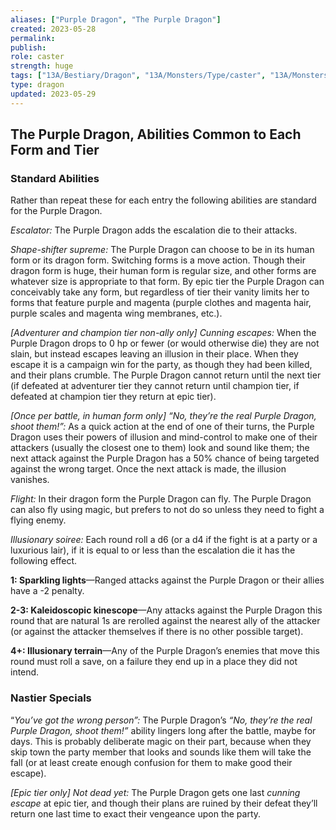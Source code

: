 ```yaml
---
aliases: ["Purple Dragon", "The Purple Dragon"]
created: 2023-05-28
permalink: 
publish: 
role: caster
strength: huge
tags: ["13A/Bestiary/Dragon", "13A/Monsters/Type/caster", "13A/Monsters/Strength/triple"]
type: dragon
updated: 2023-05-29
---
```


## The Purple Dragon, Abilities Common to Each Form and Tier

### Standard Abilities

Rather than repeat these for each entry the following abilities are standard for the Purple Dragon.

*Escalator:* The Purple Dragon adds the escalation die to their attacks.

*Shape-shifter supreme:* The Purple Dragon can choose to be in its human form or its dragon form. Switching forms is a move action. Though their dragon form is huge, their human form is regular size, and other forms are whatever size is appropriate to that form. By epic tier the Purple Dragon can conceivably take any form, but regardless of tier their vanity limits her to forms that feature purple and magenta (purple clothes and magenta hair, purple scales and magenta wing membranes, etc.).

*[Adventurer and champion tier non-ally only] Cunning escapes:* When the Purple Dragon drops to 0 hp or fewer (or would otherwise die) they are not slain, but instead escapes leaving an illusion in their place. When they escape it is a campaign win for the party, as though they had been killed, and their plans crumble. The Purple Dragon cannot return until the next tier (if defeated at adventurer tier they cannot return until champion tier, if defeated at champion tier they return at epic tier).

*[Once per battle, in human form only] “No, they’re the real Purple Dragon, shoot them!”:* As a quick action at the end of one of their turns, the Purple Dragon uses their powers of illusion and mind-control to make one of their attackers (usually the closest one to them) look and sound like them; the next attack against the Purple Dragon has a 50% chance of being targeted against the wrong target. Once the next attack is made, the illusion vanishes.

*Flight:* In their dragon form the Purple Dragon can fly. The Purple Dragon can also fly using magic, but prefers to not do so unless they need to fight a flying enemy.

*Illusionary soiree:* Each round roll a d6 (or a d4 if the fight is at a party or a luxurious lair), if it is equal to or less than the escalation die it has the following effect.

**1: Sparkling lights**—Ranged attacks against the Purple Dragon or their allies have a -2 penalty.

**2-3: Kaleidoscopic kinescope**—Any attacks against the Purple Dragon this round that are natural 1s are rerolled against the nearest ally of the attacker (or against the attacker themselves if there is no other possible target).

**4+: Illusionary terrain**—Any of the Purple Dragon’s enemies that move this round must roll a save, on a failure they end up in a place they did not intend.

### Nastier Specials

“*You’ve got the wrong person”:* The Purple Dragon’s *“No, they’re the real Purple Dragon, shoot them!”* ability lingers long after the battle, maybe for days. This is probably deliberate magic on their part, because when they skip town the party member that looks and sounds like them will take the fall (or at least create enough confusion for them to make good their escape).

*[Epic tier only] Not dead yet:* The Purple Dragon gets one last *cunning escape* at epic tier, and though their plans are ruined by their defeat they’ll return one last time to exact their vengeance upon the party.